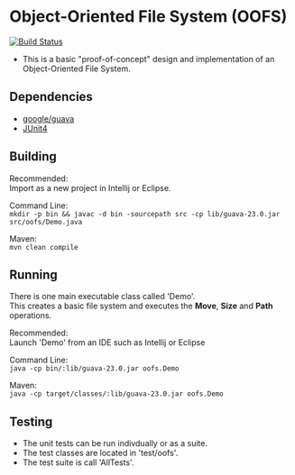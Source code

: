 # Object-Oriented File System (OOFS)

[![Build Status](https://travis-ci.org/binarybrian/oofs.svg?branch=master)](https://travis-ci.org/binarybrian/oofs)

* This is a basic "proof-of-concept" design and implementation of an Object-Oriented File System.

## Dependencies
* [google/guava](https://github.com/google/guava)
* [JUnit4](https://github.com/junit-team/junit4)

## Building
Recommended:  
Import as a new project in Intellij or Eclipse.

Command Line:  
`mkdir -p bin && javac -d bin -sourcepath src -cp lib/guava-23.0.jar src/oofs/Demo.java`

Maven:  
`mvn clean compile`

## Running
There is one main executable class called 'Demo'.   
This creates a basic file system and executes the **Move**, **Size** and **Path** operations.

Recommended:  
Launch 'Demo' from an IDE such as Intellij or Eclipse

Command Line:  
`java -cp bin/:lib/guava-23.0.jar oofs.Demo`

Maven:  
`java -cp target/classes/:lib/guava-23.0.jar oofs.Demo`

## Testing
* The unit tests can be run indivdually or as a suite.  
* The test classes are located in 'test/oofs'.
* The test suite is call 'AllTests'.
